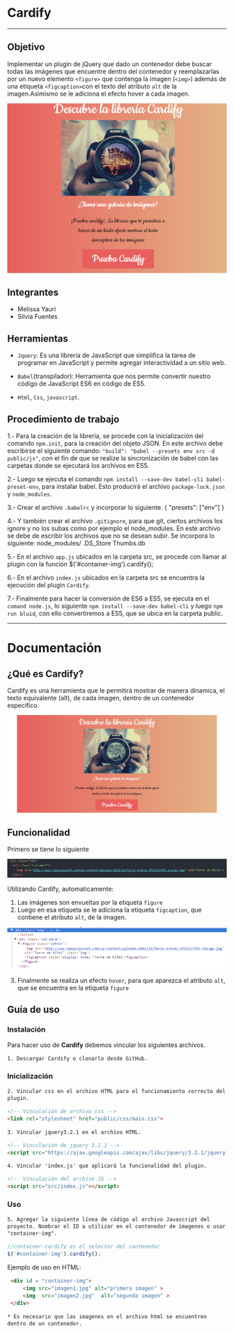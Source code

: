 # Cardify

***
## Objetivo

Implementar un plugin de jQuery que dado un contenedor debe buscar todas las
imágenes que encuentre dentro del contenedor y reemplazarlas por un nuevo
elemento `<figure>` que contenga la imagen (`<img>`) además de una etiqueta `<figcaption>`con el texto del atributo `alt` de la imagen.Asimismo se le adiciona el efecto hover a cada imagen.

![GIF](public/assets/imagenes/principal.PNG)

## Integrantes

* Melissa Yauri
* Silvia Fuentes

## Herramientas

* `Jquery`: Es una librería de JavaScript que simplifica la tarea de programar en JavaScript y permite agregar interactividad a un sitio web.

* `Babel`(transpilador): Herramienta  que nos permite convertir nuestro código de JavaScript ES6 en código de ES5.

* `Html`, `Css`, `javascript`.

## Procedimiento de trabajo

1.- Para la creación de la librería, se procede con la inicialización del comando `npm.init`, para la creación del objeto JSON.
    En este archivo debe escribirse el siguiente comando:
    `"build": "babel --presets env src -d public/js"`,
    con el fin de que se realize la sincronización de babel con las carpetas donde se ejecutará los archivos en ES5.

2.- Luego se ejecuta el comando `npm install --save-dev babel-cli babel-preset-env`, para instalar babel.
    Esto producirá el archivo `package-lock.json` y `node_modules`.

3.- Crear el archivo `.babelrc` y incorporar lo siguiente.
    { "presets": ["env"] }

4.- Y también crear el archivo `.gitignore`, para que git, ciertos archivos los ignore y no los subas como por ejemplo el node_modules. En este archivo se debe de escribir los archivos que no se desean subir. Se incorpora lo siguiente:
    node_modules/
    .DS_Store
    Thumbs.db

5.- En el archivo `app.js` ubicados en la carpeta src, se procede con llamar al plugin con la función
    $('#container-img').cardify();

6.- En el archivo `index.js` ubicados en la carpeta src se encuentra la ejecución del plugin `Cardify`.

7.- Finalmente para hacer la conversión de ES6 a ES5, se ejecuta en el `comand node.js`, lo siguiente `npm install --save-dev babel-cli` y luego `npm run bluid`, con ello convertiremos a ES5, que se ubica en la carpeta public.


***
# Documentación

## ¿Qué es Cardify?

Cardify es una herramienta que le permitirá mostrar de manera dinamica, el texto equivalente (alt), de cada imagen, dentro de un contenedor específico.

![GIF](public/assets/imagenes/demo.gif)


## Funcionalidad
Primero se tiene lo siguiente

![img](public/assets/imagenes/img.PNG)

Utilizando Cardify, automaticamente:
1. Las imágenes son envueltas por la etiqueta `figure`
2. Luego en esa etiqueta se le adiciona la etiqueta `figcaption`, que contiene el atributo `alt`, de la imagen.

![etiqueta](public/assets/imagenes/etiqueta.PNG)

3. Finalmente se realiza un efecto `hover`, para que aparezca el atributo `alt`, que se encuentra en la etiqueta `figure`


## Guía de uso

### **Instalación**
 
Para hacer uso de **Cardify** debemos vincular los siguientes archivos.

    1. Descargar Cardify o clonarlo desde GitHub.

### **Inicialización**
    2. Vincular css en el archivo HTML para el funcionamiento correcto del plugin.
```html
<!-- Vinculación de archivo css -->
<link rel="stylesheet" href="public/css/main.css">
```
    3. Vincular jquery3.2.1 en el archivo HTML.
```html
<!-- Vinculación de jquery 3.2.1 -->
<script src="https://ajax.googleapis.com/ajax/libs/jquery/3.2.1/jquery.min.js"></script>
```

    4. Vincular 'index.js' que aplicará la funcionalidad del plugin.

```html
<!-- Vinculación del archivo JS -->
<script src="src/index.js"></script>
```

### **Uso**

    5. Agregar la siguiente línea de código al archivo Javascript del proyecto. Nombrar el ID a utilizar en el contenedor de imagenes o usar "container-img".

```js
//container-cardify es el selector del contenedor 
$('#container-img').cardify();
```

Ejemplo de uso en HTML:

```html
 <div id = "container-img">      
     <img src="imagen1.jpg" alt="primera imagen" >
     <img  src="imagen2.jpg"  alt="segunda imagen" > 
 </div>
```
    * Es necesario que las imagenes en el archivo html se encuentren dentro de un contenedor.



